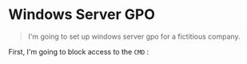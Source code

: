# Windows Server GPO

> I'm going to set up windows server gpo for a fictitious company.

First, I'm going to block access to the `CMD` :
